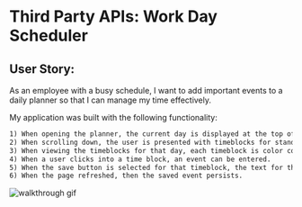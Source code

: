 # Third Party APIs: Work Day Scheduler 



## User Story:
As an employee with a busy schedule, I want to add important events to a daily planner so that I can manage my time effectively. 

My application was built with the following functionality:
```md
1) When opening the planner, the current day is displayed at the top of the calendar. 
2) When scrolling down, the user is presented with timeblocks for standard business hours. 
3) When viewing the timeblocks for that day, each timeblock is color coded to indicate whether it is in the past, present or future. 
4) When a user clicks into a time block, an event can be entered. 
5) When the save button is selected for that timeblock, the text for that event is saved in local storage. 
6) When the page refreshed, then the saved event persists. 
```


![walkthrough gif](./assets/images/walkthrough.gif)
